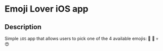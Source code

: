 # Emoji Lover iOS app

## Description
Simple `iOS` app that allows users to pick one of the 4 available emojis: 🚀 💩 💀 😍
